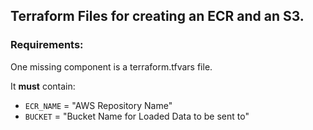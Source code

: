 ## Terraform Files for creating an ECR and an S3.

### Requirements:

One missing component is a terraform.tfvars file.

It **must** contain:
- `ECR_NAME` = "AWS Repository Name"
- `BUCKET` = "Bucket Name for Loaded Data to be sent to"